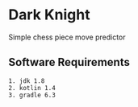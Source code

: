 # Dark Knight

Simple chess piece move predictor

## Software Requirements

```
1. jdk 1.8
2. kotlin 1.4
3. gradle 6.3
```
